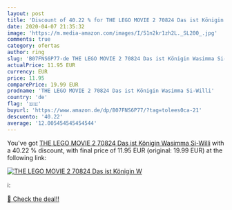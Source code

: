 ```yaml
---
layout: post
title: 'Discount of 40.22 % for THE LEGO MOVIE 2 70824 Das ist Königin W'
date: 2020-04-07 21:35:32
image: 'https://m.media-amazon.com/images/I/51n2kr1zh2L._SL200_.jpg'
comments: true
category: ofertas
author: ring
slug: 'B07FNS6P77-de THE LEGO MOVIE 2 70824 Das ist Königin Wasimma Si-Willi'
actualPrice: 11.95 EUR
currency: EUR
price: 11.95
comparePrice: 19.99 EUR
prodname: 'THE LEGO MOVIE 2 70824 Das ist Königin Wasimma Si-Willi'
country: 'de'
flag: '🇩🇪'
buyurl: 'https://www.amazon.de/dp/B07FNS6P77/?tag=tolees0ca-21'
descuento: '40.22'
average: '12.005454545454544'
---
```


You've got [THE LEGO MOVIE 2 70824 Das ist Königin Wasimma Si-Willi](https://www.amazon.de/dp/B07FNS6P77/?tag=tolees0ca-21) with a  40.22 % discount, with final price of 11.95 EUR (original: 19.99 EUR) at the following link:

[![THE LEGO MOVIE 2 70824 Das ist Königin W](https://m.media-amazon.com/images/I/51n2kr1zh2L._SL200_.jpg)](https://www.amazon.de/dp/B07FNS6P77/?tag=tolees0ca-21)

ℹ️:


[🛒 Check the deal!!](https://www.amazon.de/dp/B07FNS6P77/?tag=tolees0ca-21)
